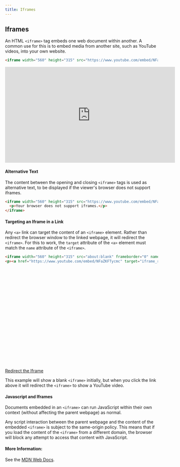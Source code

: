 ```yaml
---
title: Iframes
---
```

## Iframes
An HTML `<iframe>` tag embeds one web document within another. A common use for this is to embed media from another site, such as YouTube videos, into your own website.

```html
<iframe width="560" height="315" src="https://www.youtube.com/embed/NFaZKFTycmc" frameborder="0"></iframe>
```

<iframe width="560" height="315" src="https://www.youtube.com/embed/NFaZKFTycmc" frameborder="0"></iframe>

#### Alternative Text
The content between the opening and closing `<iframe>` tags is used as alternative text, to be displayed if the viewer's browser does not support iframes.

```html
<iframe width="560" height="315" src="https://www.youtube.com/embed/NFaZKFTycmc" frameborder="0">
  <p>Your browser does not support iframes.</p>
</iframe>
```

#### Targeting an Iframe in a Link
Any `<a>` link can target the content of an `<iframe>` element. Rather than redirect the browser window to the linked webpage, it will redirect the `<iframe>`. For this to work, the `target` attribute of the `<a>` element must match the `name` attribute of the `<iframe>`.

```html
<iframe width="560" height="315" src="about:blank" frameborder="0" name="iframe_redir"></iframe>
<p><a href="https://www.youtube.com/embed/NFaZKFTycmc" target="iframe_redir">Redirect the Iframe</a></p>
```

<iframe width="560" height="315" src="about:blank" frameborder="0" name="iframe_redir"></iframe>

<a href="https://www.youtube.com/embed/NFaZKFTycmc" target="iframe_redir">Redirect the Iframe</a>

This example will show a blank `<iframe>` initially, but when you click the link above it will redirect the `<iframe>` to show a YouTube video.

#### Javascript and Iframes
Documents embedded in an `<iframe>` can run JavaScript within their own context (without affecting the parent webpage) as normal.

Any script interaction between the parent webpage and the content of the embedded `<iframe>` is subject to the same-origin policy. This means that if you load the content of the `<iframe>` from a different domain, the browser will block any attempt to access that content with JavaScript.

#### More Information:
See the [MDN Web Docs](https://developer.mozilla.org/en-US/docs/Web/HTML/Element/iframe).
